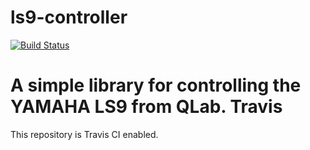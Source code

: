 # ls9-controller
[![Build Status](https://travis-ci.org/drsirmrpresidentfathercharles/ls9-controller.svg?branch=testing)](https://travis-ci.org/drsirmrpresidentfathercharles/ls9-controller)

A simple library for controlling the YAMAHA LS9 from QLab.
Travis
=====
This repository is Travis CI enabled.
